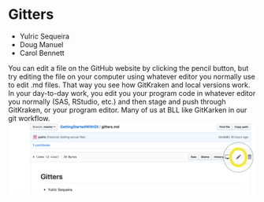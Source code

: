 # Gitters

- Yulric Sequeira
- Doug Manuel
- Carol Bennett


You can edit a file on the GitHub website by clicking the pencil button, but try editing the file on your computer using whatever editor you normally use to edit .md files. That way you see how GitKraken and local versions work. In your day-to-day work, you edit you your program code in whatever editor you normally (SAS, RStudio, etc.) and then stage and push through GitKraken, or your program editor. Many of us at BLL like GitKarken in our git workflow.
![](images/edit-md-file-in-gh.png)
